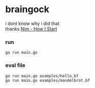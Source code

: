 # braingock

i dont know why i did that <br>
thanks [Nim - How I Start](https://howistart.org/posts/nim/1/)

### run
    go run main.go

### eval file
    go run main.go examples/hello.bf
    go run main.go examples/mandelbrot.bf
